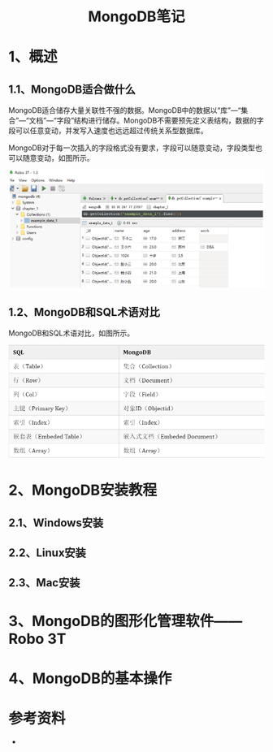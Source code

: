 <center><h1>MongoDB笔记</h1></center>

# 1、概述

## 1.1、MongoDB适合做什么

MongoDB适合储存大量关联性不强的数据。MongoDB中的数据以“库”—“集合”—“文档”—“字段”结构进行储存。MongoDB不需要预先定义表结构，数据的字段可以任意变动，并发写入速度也远远超过传统关系型数据库。

MongoDB对于每一次插入的字段格式没有要求，字段可以随意变动，字段类型也可以随意变动，如图所示。

![image-20200902161428893](https://raw.githubusercontent.com/ZGYSYY/notes-resources/master/后台/NoSQL/MongoDB笔记/image-20200902161428893.png)

## 1.2、MongoDB和SQL术语对比

MongoDB和SQL术语对比，如图所示。

![image-20200902161718023](https://raw.githubusercontent.com/ZGYSYY/notes-resources/master/后台/NoSQL/MongoDB笔记/image-20200902161718023.png)

# 2、MongoDB安装教程

## 2.1、Windows安装

## 2.2、Linux安装

## 2.3、Mac安装

# 3、MongoDB的图形化管理软件——Robo 3T

# 4、MongoDB的基本操作

# 参考资料

- [菜鸟教程——MongoDB]:https://www.runoob.com/mongodb/mongodb-tutorial.html

  


